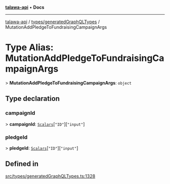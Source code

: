 [**talawa-api**](../../../README.md) • **Docs**

***

[talawa-api](../../../modules.md) / [types/generatedGraphQLTypes](../README.md) / MutationAddPledgeToFundraisingCampaignArgs

# Type Alias: MutationAddPledgeToFundraisingCampaignArgs

\> **MutationAddPledgeToFundraisingCampaignArgs**: `object`

## Type declaration

### campaignId

\> **campaignId**: [`Scalars`](Scalars.md)\[`"ID"`\]\[`"input"`\]

### pledgeId

\> **pledgeId**: [`Scalars`](Scalars.md)\[`"ID"`\]\[`"input"`\]

## Defined in

[src/types/generatedGraphQLTypes.ts:1328](https://github.com/PalisadoesFoundation/talawa-api/blob/0e711c6a6b57f55ab5776fc9c8edfc5ebc0b3d70/src/types/generatedGraphQLTypes.ts#L1328)
